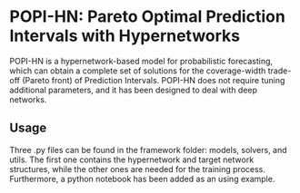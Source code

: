 # POPI-HN: Pareto Optimal Prediction Intervals with Hypernetworks

POPI-HN is a hypernetwork-based model for probabilistic forecasting, which can obtain a complete set of solutions for the coverage-width trade-off (Pareto front) of Prediction Intervals. POPI-HN does not require tuning additional parameters, and it has been designed to deal with deep networks.

## Usage

Three .py files can be found in the framework folder: models, solvers, and utils. The first one contains the hypernetwork and target network structures, while the other ones are needed for the training process. Furthermore, a python notebook has been added as an using example. 
